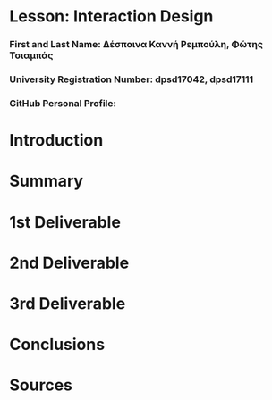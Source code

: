 # Lesson: Interaction Design

### First and Last Name: Δέσποινα Καννή Ρεμπούλη, Φώτης Τσιαμπάς
### University Registration Number: dpsd17042, dpsd17111
### GitHub Personal Profile: 

# Introduction

# Summary


# 1st Deliverable


# 2nd Deliverable


# 3rd Deliverable 


# Conclusions


# Sources
